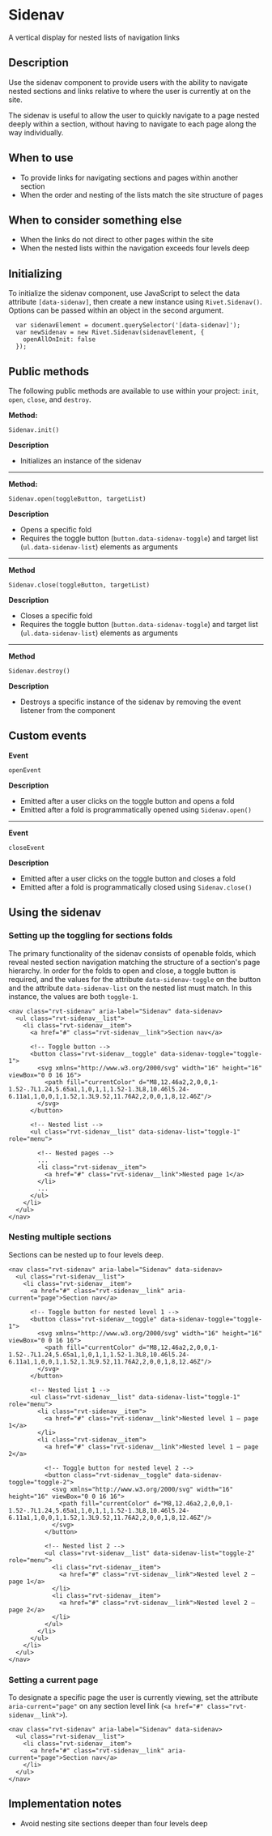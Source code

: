 # Sidenav
A vertical display for nested lists of navigation links

## Description
Use the sidenav component to provide users with the ability to navigate 
nested sections and links relative to where the user is currently at on the 
site.

The sidenav is useful to allow the user to quickly navigate to a page nested
deeply within a section, without having to navigate to each page along the way 
individually.

## When to use
- To provide links for navigating sections and pages within another section
- When the order and nesting of the lists match the site structure of pages

## When to consider something else
- When the links do not direct to other pages within the site
- When the nested lists within the navigation exceeds four levels deep

## Initializing

To initialize the sidenav component, use JavaScript to select the data attribute `[data-sidenav]`, then create a new instance using `Rivet.Sidenav()`. Options can be passed within an object in the second argument.

```
  var sidenavElement = document.querySelector('[data-sidenav]');
  var newSidenav = new Rivet.Sidenav(sidenavElement, {
    openAllOnInit: false
  });
```

## Public methods

The following public methods are available to use within your project: `init`, `open`, `close`, and `destroy`.

**Method:**

`Sidenav.init()`

**Description**
- Initializes an instance of the sidenav

---

**Method:**

`Sidenav.open(toggleButton, targetList)`

**Description**
- Opens a specific fold
- Requires the toggle button (`button.data-sidenav-toggle`) and target list (`ul.data-sidenav-list`) elements as arguments

---

**Method**

`Sidenav.close(toggleButton, targetList)`

**Description**
- Closes a specific fold
- Requires the toggle button (`button.data-sidenav-toggle`) and target list (`ul.data-sidenav-list`) elements as arguments

---

**Method**

`Sidenav.destroy()`

**Description**
- Destroys a specific instance of the sidenav by removing the event listener from the component

## Custom events

**Event**

`openEvent`

**Description**

- Emitted after a user clicks on the toggle button and opens a fold
- Emitted after a fold is programmatically opened using `Sidenav.open()`

---

**Event**

`closeEvent`

**Description**

- Emitted after a user clicks on the toggle button and closes a fold
- Emitted after a fold is programmatically closed using `Sidenav.close()`

## Using the sidenav

### Setting up the toggling for sections folds

The primary functionality of the sidenav consists of openable folds, which reveal nested section navigation matching the structure of a section's page hierarchy. In order for the folds to open and close, a toggle button is required, and the values for the attribute `data-sidenav-toggle` on the button and the attribute `data-sidenav-list` on the nested list must match. In this instance, the values are both `toggle-1`.

```
<nav class="rvt-sidenav" aria-label="Sidenav" data-sidenav>
  <ul class="rvt-sidenav__list">
    <li class="rvt-sidenav__item">
      <a href="#" class="rvt-sidenav__link">Section nav</a>

      <!-- Toggle button -->
      <button class="rvt-sidenav__toggle" data-sidenav-toggle="toggle-1">
        <svg xmlns="http://www.w3.org/2000/svg" width="16" height="16" viewBox="0 0 16 16">
          <path fill="currentColor" d="M8,12.46a2,2,0,0,1-1.52-.7L1.24,5.65a1,1,0,1,1,1.52-1.3L8,10.46l5.24-6.11a1,1,0,0,1,1.52,1.3L9.52,11.76A2,2,0,0,1,8,12.46Z"/>
        </svg>
      </button>

      <!-- Nested list -->
      <ul class="rvt-sidenav__list" data-sidenav-list="toggle-1" role="menu">

        <!-- Nested pages -->
        ...
        <li class="rvt-sidenav__item">
          <a href="#" class="rvt-sidenav__link">Nested page 1</a>
        </li>
        ...
      </ul>
    </li>
  </ul>
</nav>
```

### Nesting multiple sections

Sections can be nested up to four levels deep.

```
<nav class="rvt-sidenav" aria-label="Sidenav" data-sidenav>
  <ul class="rvt-sidenav__list">
    <li class="rvt-sidenav__item">
      <a href="#" class="rvt-sidenav__link" aria-current="page">Section nav</a>

      <!-- Toggle button for nested level 1 -->
      <button class="rvt-sidenav__toggle" data-sidenav-toggle="toggle-1">
        <svg xmlns="http://www.w3.org/2000/svg" width="16" height="16" viewBox="0 0 16 16">
          <path fill="currentColor" d="M8,12.46a2,2,0,0,1-1.52-.7L1.24,5.65a1,1,0,1,1,1.52-1.3L8,10.46l5.24-6.11a1,1,0,0,1,1.52,1.3L9.52,11.76A2,2,0,0,1,8,12.46Z"/>
        </svg>
      </button>

      <!-- Nested list 1 -->
      <ul class="rvt-sidenav__list" data-sidenav-list="toggle-1" role="menu">
        <li class="rvt-sidenav__item">
          <a href="#" class="rvt-sidenav__link">Nested level 1 – page 1</a>
        </li>
        <li class="rvt-sidenav__item">
          <a href="#" class="rvt-sidenav__link">Nested level 1 – page 2</a>

          <!-- Toggle button for nested level 2 -->
          <button class="rvt-sidenav__toggle" data-sidenav-toggle="toggle-2">
            <svg xmlns="http://www.w3.org/2000/svg" width="16" height="16" viewBox="0 0 16 16">
              <path fill="currentColor" d="M8,12.46a2,2,0,0,1-1.52-.7L1.24,5.65a1,1,0,1,1,1.52-1.3L8,10.46l5.24-6.11a1,1,0,0,1,1.52,1.3L9.52,11.76A2,2,0,0,1,8,12.46Z"/>
            </svg>
          </button>

          <!-- Nested list 2 -->
          <ul class="rvt-sidenav__list" data-sidenav-list="toggle-2" role="menu">
            <li class="rvt-sidenav__item">
              <a href="#" class="rvt-sidenav__link">Nested level 2 – page 1</a>
            </li>
            <li class="rvt-sidenav__item">
              <a href="#" class="rvt-sidenav__link">Nested level 2 – page 2</a>
            </li>
          </ul>
        </li>
      </ul>
    </li>
  </ul>
</nav>
```

### Setting a current page

To designate a specific page the user is currently viewing, set the attribute ` aria-current="page"` on any section level link (`<a href="#" class="rvt-sidenav__link">`).

```
<nav class="rvt-sidenav" aria-label="Sidenav" data-sidenav>
  <ul class="rvt-sidenav__list">
    <li class="rvt-sidenav__item">
      <a href="#" class="rvt-sidenav__link" aria-current="page">Section nav</a>
    </li>
  </ul>
</nav>
```

## Implementation notes
- Avoid nesting site sections deeper than four levels deep